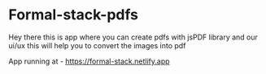 # Formal-stack-pdfs

Hey there this is app where you can create pdfs with jsPDF library and our ui/ux this will help you to convert the images into pdf

App running at - https://formal-stack.netlify.app
